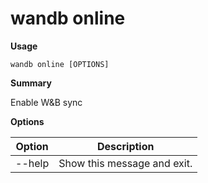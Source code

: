 # wandb online

**Usage**

`wandb online [OPTIONS]`

**Summary**

Enable W\&B sync

**Options**

| **Option** | **Description**             |
| ---------- | --------------------------- |
| --help     | Show this message and exit. |
